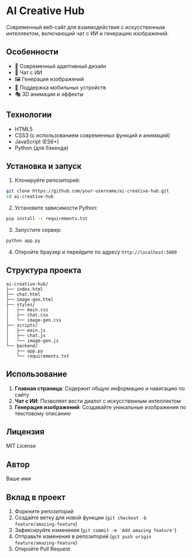 # AI Creative Hub

Современный веб-сайт для взаимодействия с искусственным интеллектом, включающий чат с ИИ и генерацию изображений.

## Особенности

- 🎨 Современный адаптивный дизайн
- 💬 Чат с ИИ
- 🖼️ Генерация изображений
- 📱 Поддержка мобильных устройств
- 🎭 3D анимации и эффекты

## Технологии

- HTML5
- CSS3 (с использованием современных функций и анимаций)
- JavaScript (ES6+)
- Python (для бэкенда)

## Установка и запуск

1. Клонируйте репозиторий:
```bash
git clone https://github.com/your-username/ai-creative-hub.git
cd ai-creative-hub
```

2. Установите зависимости Python:
```bash
pip install -r requirements.txt
```

3. Запустите сервер:
```bash
python app.py
```

4. Откройте браузер и перейдите по адресу `http://localhost:5000`

## Структура проекта

```
ai-creative-hub/
├── index.html
├── chat.html
├── image-gen.html
├── styles/
│   ├── main.css
│   ├── chat.css
│   └── image-gen.css
├── scripts/
│   ├── main.js
│   ├── chat.js
│   └── image-gen.js
└── backend/
    ├── app.py
    └── requirements.txt
```

## Использование

1. **Главная страница**: Содержит общую информацию и навигацию по сайту
2. **Чат с ИИ**: Позволяет вести диалог с искусственным интеллектом
3. **Генерация изображений**: Создавайте уникальные изображения по текстовому описанию

## Лицензия

MIT License

## Автор

Ваше имя

## Вклад в проект

1. Форкните репозиторий
2. Создайте ветку для новой функции (`git checkout -b feature/amazing-feature`)
3. Зафиксируйте изменения (`git commit -m 'Add amazing feature'`)
4. Отправьте изменения в репозиторий (`git push origin feature/amazing-feature`)
5. Откройте Pull Request 